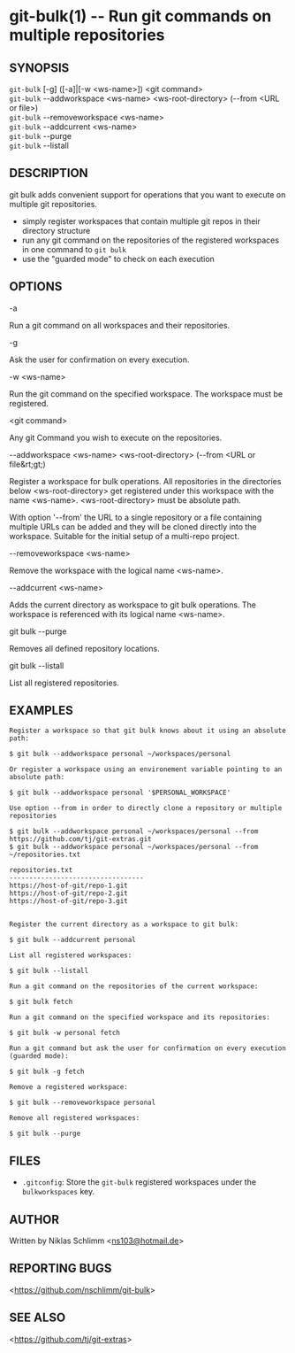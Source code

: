 git-bulk(1) -- Run git commands on multiple repositories
========================================================

## SYNOPSIS

`git-bulk` [-g] ([-a]|[-w &lt;ws-name&gt;]) &lt;git command&gt; <br/>
`git-bulk` --addworkspace &lt;ws-name&gt; &lt;ws-root-directory&gt; (--from &lt;URL or file&gt;) <br/>
`git-bulk` --removeworkspace &lt;ws-name&gt; <br/>
`git-bulk` --addcurrent &lt;ws-name&gt; <br/>
`git-bulk` --purge <br/>
`git-bulk` --listall

## DESCRIPTION

git bulk adds convenient support for operations that you want to execute on multiple git repositories.

- simply register workspaces that contain multiple git repos in their directory structure
- run any git command on the repositories of the registered workspaces in one command to `git bulk`
- use the "guarded mode" to check on each execution

## OPTIONS

  -a

  Run a git command on all workspaces and their repositories.

  -g

  Ask the user for confirmation on every execution.

  -w &lt;ws-name&gt;

  Run the git command on the specified workspace. The workspace must be registered.

  &lt;git command&gt;

  Any git Command you wish to execute on the repositories.

  --addworkspace &lt;ws-name&gt; &lt;ws-root-directory&gt; (--from &lt;URL or file&rt;gt;)

  Register a workspace for bulk operations. All repositories in the directories below &lt;ws-root-directory&gt; get registered under this workspace with the name &lt;ws-name&gt;. &lt;ws-root-directory&gt; must be absolute path.

  With option '--from' the URL to a single repository or a file containing multiple URLs can be added and they will be cloned directly into the workspace. Suitable for the initial setup of a multi-repo project.

  --removeworkspace &lt;ws-name&gt;

  Remove the workspace with the logical name &lt;ws-name&gt;.

  --addcurrent &lt;ws-name&gt;

  Adds the current directory as workspace to git bulk operations. The workspace is referenced with its logical name &lt;ws-name&gt;.

  git bulk --purge

  Removes all defined repository locations.

  git bulk --listall

  List all registered repositories.

## EXAMPLES

    Register a workspace so that git bulk knows about it using an absolute path:

    $ git bulk --addworkspace personal ~/workspaces/personal

    Or register a workspace using an environement variable pointing to an absolute path:

    $ git bulk --addworkspace personal '$PERSONAL_WORKSPACE'

    Use option --from in order to directly clone a repository or multiple repositories 

    $ git bulk --addworkspace personal ~/workspaces/personal --from https://github.com/tj/git-extras.git
    $ git bulk --addworkspace personal ~/workspaces/personal --from ~/repositories.txt

    repositories.txt
    ----------------------------------
    https://host-of-git/repo-1.git
    https://host-of-git/repo-2.git
    https://host-of-git/repo-3.git


    Register the current directory as a workspace to git bulk:

    $ git bulk --addcurrent personal

    List all registered workspaces:

    $ git bulk --listall

    Run a git command on the repositories of the current workspace:

    $ git bulk fetch

    Run a git command on the specified workspace and its repositories:

    $ git bulk -w personal fetch

    Run a git command but ask the user for confirmation on every execution (guarded mode):

    $ git bulk -g fetch

    Remove a registered workspace:

    $ git bulk --removeworkspace personal

    Remove all registered workspaces:

    $ git bulk --purge

## FILES

- `.gitconfig`: Store the `git-bulk` registered workspaces under the `bulkworkspaces` key.

## AUTHOR

Written by Niklas Schlimm &lt;<ns103@hotmail.de>&gt;

## REPORTING BUGS

&lt;https://github.com/nschlimm/git-bulk&gt;

## SEE ALSO

&lt;<https://github.com/tj/git-extras>&gt;
